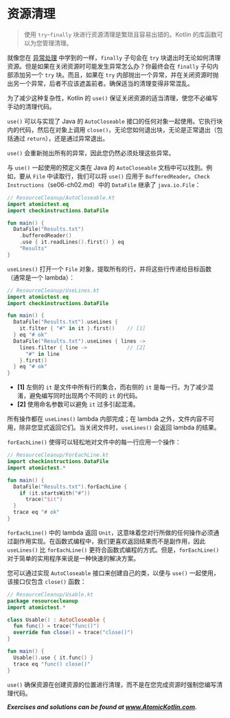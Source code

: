 # 资源清理

> 使用 `try`-`finally` 块进行资源清理是繁琐且容易出错的。Kotlin 的库函数可以为您管理清理。

就像您在 [异常处理](se06-ch01.md) 中学到的一样，`finally` 子句会在 `try` 块退出时无论如何清理资源。但是如果在关闭资源时可能发生异常怎么办？你最终会在 `finally` 子句内部添加另一个 `try` 块。而且，如果在 `try` 内部抛出一个异常，并在关闭资源时抛出另一个异常，后者不应该遮盖前者。确保适当的清理变得非常混乱。

为了减少这种复杂性，Kotlin 的 `use()` 保证关闭资源的适当清理，使您不必编写手动的清理代码。

`use()` 可以与实现了 Java 的 `AutoCloseable` 接口的任何对象一起使用。它执行块内的代码，然后在对象上调用 `close()`，无论您如何退出块，无论是正常退出（包括通过 `return`），还是通过异常退出。

`use()` 会重新抛出所有的异常，因此您仍然必须处理这些异常。

与 `use()` 一起使用的预定义类在 Java 的 `AutoCloseable` 文档中可以找到。例如，要从 `File` 中读取行，我们可以将 `use()` 应用于 `BufferedReader`。`Check Instructions`（se06-ch02.md）中的 `DataFile` 继承了 `java.io.File`：

```kotlin
// ResourceCleanup/AutoCloseable.kt
import atomictest.eq
import checkinstructions.DataFile

fun main() {
  DataFile("Results.txt")
    .bufferedReader()
    .use { it.readLines().first() } eq
    "Results"
}
```

`useLines()` 打开一个 `File` 对象，提取所有的行，并将这些行传递给目标函数（通常是一个 lambda）：

```kotlin
// ResourceCleanup/UseLines.kt
import atomictest.eq
import checkinstructions.DataFile

fun main() {
  DataFile("Results.txt").useLines {
    it.filter { "#" in it }.first()    // [1]
  } eq "# ok"
  DataFile("Results.txt").useLines { lines ->
    lines.filter { line ->             // [2]
      "#" in line
    }.first()
  } eq "# ok"
}
```

- **[1]** 左侧的 `it` 是文件中所有行的集合，而右侧的 `it` 是每一行。为了减少混淆，避免编写同时出现两个不同的 `it` 的代码。
- **[2]** 使用命名参数可以避免 `it` 过多引起混淆。

所有操作都在 `useLines()` lambda 内部完成；在 lambda 之外，文件内容不可用，除非您显式返回它们。当关闭文件时，`useLines()` 会返回 lambda 的结果。

`forEachLine()` 使得可以轻松地对文件中的每一行应用一个操作：

```kotlin
// ResourceCleanup/ForEachLine.kt
import checkinstructions.DataFile
import atomictest.*

fun main() {
  DataFile("Results.txt").forEachLine {
    if (it.startsWith("#"))
      trace("$it")
  }
  trace eq "# ok"
}
```

`forEachLine()` 中的 lambda 返回 `Unit`，这意味着您对行所做的任何操作必须通过副作用实现。在函数式编程中，我们更喜欢返回结果而不是副作用，因此 `useLines()` 比 `forEachLine()` 更符合函数式编程的方式。但是，`forEachLine()` 对于简单的实用程序来说是一种快速的解决方案。

您可以通过实现 `AutoCloseable` 接口来创建自己的类，以便与 `use()` 一起使用，该接口仅包含 `close()` 函数：

```kotlin
// ResourceCleanup/Usable.kt
package resourcecleanup
import atomictest.*

class Usable() : AutoCloseable {
  fun func() = trace("func()")
  override fun close() = trace("close()")
}

fun main() {
  Usable().use { it.func() }
  trace eq "func() close()"
}
```

`use()` 确保资源在创建资源的位置进行清理，而不是在您完成资源时强制您编写清理代码。

***Exercises and solutions can be found at www.AtomicKotlin.com.***